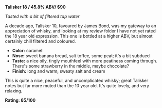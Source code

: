 **Talisker 18 / 45.8% ABV/ $90**

*Tasted with a bit of filtered tap water*

A decade ago, Talisker 10, favoured by James Bond, was my gateway to an appreciation of whisky, and looking at my review folder I have not yet rated the 18 year old expression.  This one is bottled at a higher ABV, but almost certainly chill filtered and coloured.

* **Color:** caramel
* **Nose:** sweet banana bread, salt toffee, some peat; it's a bit subdued
* **Taste:** a nice oily, tingly mouthfeel with more peatiness coming through.  There's some strawberry in the middle, maybe chocolate?
* **Finish:** long and warm, sweaty salt and cream

This is quite a nice, peaceful, and uncomplicated whisky; great Talisker notes but far more muted than the 10 year old.  It's quite lovely, and very relaxing.

**Rating: 85/100**